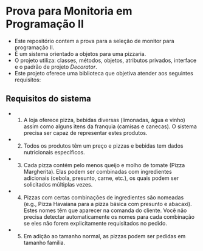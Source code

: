 # Prova para Monitoria em Programação II
- Este repositório contem a prova para a seleção de monitor para programação II.
- É um sistema orientado a objetos para uma pizzaria.
- O projeto utiliza: classes, métodos, objetos, atributos privados, interface e o padrão de projeto *Decorator*. 
- Este projeto oferece uma biblioteca que objetiva atender aos seguintes requisitos:

## Requisitos do sistema
- 1) A loja oferece pizza, bebidas diversas (limonadas, água e vinho) assim como alguns itens da
franquia (camisas e canecas). O sistema precisa ser capaz de representar estes produtos.
- 2) Todos os produtos têm um preço e pizzas e bebidas tem dados nutricionais específicos.
- 3) Cada pizza contém pelo menos queijo e molho de tomate (Pizza Margherita). Elas podem ser
combinadas com ingredientes adicionais (cebola, presunto, carne, etc.), os quais podem ser
solicitados múltiplas vezes.
- 4) Pizzas com certas combinações de ingredientes são nomeadas (e.g., Pizza Havaiana para a
pizza básica com presunto e abacaxi). Estes nomes têm que aparecer na comanda do cliente.
Você não precisa detectar automaticamente os nomes para cada combinação se eles não
forem explicitamente requisitados no pedido.
- 5) Em adição ao tamanho normal, as pizzas podem ser pedidas em tamanho família.